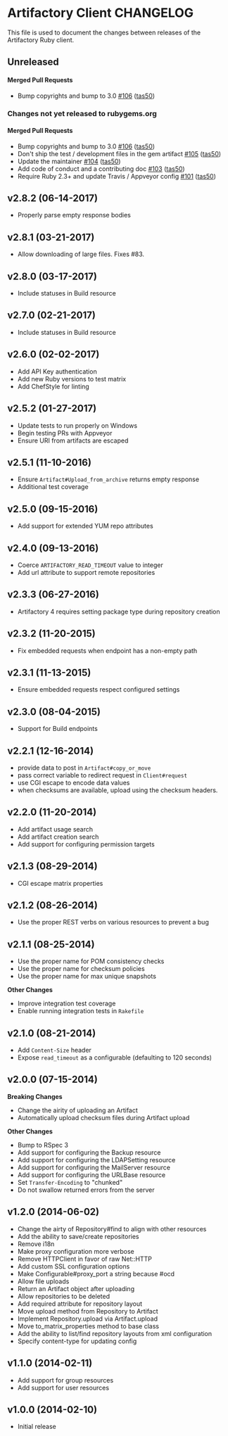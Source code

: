 Artifactory Client CHANGELOG
============================
This file is used to document the changes between releases of the Artifactory
Ruby client.

<!-- latest_release unreleased -->
## Unreleased

#### Merged Pull Requests
- Bump copyrights and bump to 3.0 [#106](https://github.com/chef/artifactory-client/pull/106) ([tas50](https://github.com/tas50))
<!-- latest_release -->

<!-- release_rollup since=2.8.2 -->
### Changes not yet released to rubygems.org

#### Merged Pull Requests
- Bump copyrights and bump to 3.0 [#106](https://github.com/chef/artifactory-client/pull/106) ([tas50](https://github.com/tas50)) <!-- 3.0.0 -->
- Don&#39;t ship the test / development files in the gem artifact [#105](https://github.com/chef/artifactory-client/pull/105) ([tas50](https://github.com/tas50)) <!-- 2.8.6 -->
- Update the maintainer [#104](https://github.com/chef/artifactory-client/pull/104) ([tas50](https://github.com/tas50)) <!-- 2.8.5 -->
- Add code of conduct and a contributing doc [#103](https://github.com/chef/artifactory-client/pull/103) ([tas50](https://github.com/tas50)) <!-- 2.8.4 -->
- Require Ruby 2.3+ and update Travis / Appveyor config [#101](https://github.com/chef/artifactory-client/pull/101) ([tas50](https://github.com/tas50)) <!-- 2.8.3 -->
<!-- release_rollup -->

<!-- latest_stable_release -->
v2.8.2 (06-14-2017)
-------------------
- Properly parse empty response bodies
<!-- latest_stable_release -->

v2.8.1 (03-21-2017)
-------------------
- Allow downloading of large files. Fixes #83.

v2.8.0 (03-17-2017)
-------------------
- Include statuses in Build resource

v2.7.0 (02-21-2017)
-------------------
- Include statuses in Build resource

v2.6.0 (02-02-2017)
-------------------
- Add API Key authentication
- Add new Ruby versions to test matrix
- Add ChefStyle for linting

v2.5.2 (01-27-2017)
-------------------
- Update tests to run properly on Windows
- Begin testing PRs with Appveyor
- Ensure URI from artifacts are escaped

v2.5.1 (11-10-2016)
-------------------
- Ensure `Artifact#Upload_from_archive` returns empty response
- Additional test coverage

v2.5.0 (09-15-2016)
-------------------
- Add support for extended YUM repo attributes

v2.4.0 (09-13-2016)
-------------------
- Coerce `ARTIFACTORY_READ_TIMEOUT` value to integer
- Add url attribute to support remote repositories

v2.3.3 (06-27-2016)
-------------------
- Artifactory 4 requires setting package type during repository creation

v2.3.2 (11-20-2015)
-------------------
- Fix embedded requests when endpoint has a non-empty path

v2.3.1 (11-13-2015)
-------------------
- Ensure embedded requests respect configured settings

v2.3.0 (08-04-2015)
-------------------
- Support for Build endpoints

v2.2.1 (12-16-2014)
-------------------
- provide data to post in `Artifact#copy_or_move`
- pass correct variable to redirect request in `Client#request`
- use CGI escape to encode data values
- when checksums are available, upload using the checksum headers.

v2.2.0 (11-20-2014)
-------------------
- Add artifact usage search
- Add artifact creation search
- Add support for configuring permission targets

v2.1.3 (08-29-2014)
-------------------
- CGI escape matrix properties

v2.1.2 (08-26-2014)
-------------------
- Use the proper REST verbs on various resources to prevent a bug

v2.1.1 (08-25-2014)
-------------------
- Use the proper name for POM consistency checks
- Use the proper name for checksum policies
- Use the proper name for max unique snapshots

**Other Changes**
- Improve integration test coverage
- Enable running integration tests in `Rakefile`

v2.1.0 (08-21-2014)
-------------------
- Add `Content-Size` header
- Expose `read_timeout` as a configurable (defaulting to 120 seconds)

v2.0.0 (07-15-2014)
-------------------
**Breaking Changes**
- Change the airity of uploading an Artifact
- Automatically upload checksum files during Artifact upload

**Other Changes**
- Bump to RSpec 3
- Add support for configuring the Backup resource
- Add support for configuring the LDAPSetting resource
- Add support for configuring the MailServer resource
- Add support for configuring the URLBase resource
- Set `Transfer-Encoding` to "chunked"
- Do not swallow returned errors from the server

v1.2.0 (2014-06-02)
-------------------
- Change the airty of Repository#find to align with other resources
- Add the ability to save/create repositories
- Remove i18n
- Make proxy configuration more verbose
- Remove HTTPClient in favor of raw Net::HTTP
- Add custom SSL configuration options
- Make Configurable#proxy_port a string because #ocd
- Allow file uploads
- Return an Artifact object after uploading
- Allow repositories to be deleted
- Add required attribute for repository layout
- Move upload method from Repository to Artifact
- Implement Repository.upload via Artifact.upload
- Move to_matrix_properties method to base class
- Add the ability to list/find repository layouts from xml configuration
- Specify content-type for updating config

v1.1.0 (2014-02-11)
-------------------
- Add support for group resources
- Add support for user resources

v1.0.0 (2014-02-10)
-------------------
- Initial release
